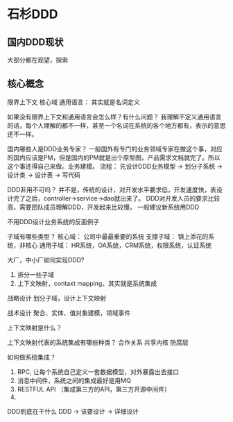 # 石杉DDD



## 国内DDD现状
大部分都在观望，探索

## 核心概念
限界上下文
核心域
通用语言： 其实就是名词定义


如果没有限界上下文和通用语言会怎么样？有什么问题？
我理解不定义通用语言的话，每个人理解的都不一样，甚至一个名词在系统的各个地方都有，表示的意思还不一样。

国内哪些人是DDD业务专家？
一般国外有专门的业务领域专家在做这个事，对应的国内应该是PM，但是国内的PM就是出个原型图，产品需求文档就完了。所以这个事还得自己来做。业务建模。
流程： 先设计DDD业务模型 -> 划分子系统 -> 设计类 -> 设计表 -> 写代码

DDD非用不可吗？
并不是，传统的设计，对开发水平要求低，开发速度快，表设计完了之后，controller->service->dao就出来了。
DDD对开发人员的要求比较高，需要团队成员理解DDD，开发起来比较慢。
一般建议新系统用DDD


不用DDD设计业务系统的反面例子



子域有哪些类型？
核心域： 公司中最最重要的系统
支撑子域： 锦上添花的系统，非核心
通用子域： HR系统，OA系统，CRM系统，权限系统，认证系统


大厂，中小厂如何实现DDD?
1. 拆分一些子域
2. 上下文映射，contaxt mapping，其实就是系统集成

战略设计
划分子域，设计上下文映射

战术设计
聚合、实体、值对象建模，领域事件



上下文映射是什么？


上下文映射代表的系统集成有哪些种类？
合作关系
共享内核
防腐层

如何做系统集成？
1. RPC, 让每个系统自己定义一套数据模型，对外暴露出去接口 
2. 消息中间件，系统之间的集成最好是用MQ
3. RESTFUL API （集成第三方的API，第三方开源中间件）
4. 

DDD到底在干什么
DDD -> 该要设计 -> 详细设计






